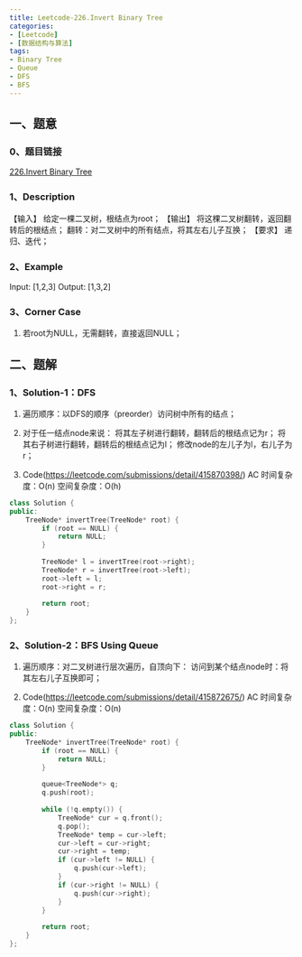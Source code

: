 ```yaml
---
title: Leetcode-226.Invert Binary Tree
categories: 
- [Leetcode]
- [数据结构与算法]
tags: 
- Binary Tree
- Queue
- DFS
- BFS
---
```


## 一、题意

### 0、题目链接
[226.Invert Binary Tree](https://leetcode.com/problems/invert-binary-tree/)

### 1、Description
【输入】
给定一棵二叉树，根结点为root；
【输出】
将这棵二叉树翻转，返回翻转后的根结点；
翻转：对二叉树中的所有结点，将其左右儿子互换；
【要求】
递归、迭代；

### 2、Example
Input:  [1,2,3]
Output: [1,3,2]

<!-- more -->

### 3、Corner Case
1. 若root为NULL，无需翻转，直接返回NULL；

## 二、题解

### 1、Solution-1：DFS
1. 遍历顺序：以DFS的顺序（preorder）访问树中所有的结点；

2. 对于任一结点node来说：
将其左子树进行翻转，翻转后的根结点记为r；
将其右子树进行翻转，翻转后的根结点记为l；
修改node的左儿子为l，右儿子为r；

3. Code(https://leetcode.com/submissions/detail/415870398/)
AC
时间复杂度：O(n)
空间复杂度：O(h)
```C++
class Solution {
public:
    TreeNode* invertTree(TreeNode* root) {
        if (root == NULL) {
            return NULL;
        }
        
        TreeNode* l = invertTree(root->right);
        TreeNode* r = invertTree(root->left);
        root->left = l;
        root->right = r;
        
        return root;
    }
};
```

### 2、Solution-2：BFS Using Queue
1. 遍历顺序：对二叉树进行层次遍历，自顶向下：
访问到某个结点node时：将其左右儿子互换即可；

2. Code(https://leetcode.com/submissions/detail/415872675/)
AC
时间复杂度：O(n)
空间复杂度：O(n)
```C++
class Solution {
public:
    TreeNode* invertTree(TreeNode* root) {
        if (root == NULL) {
            return NULL;
        }
        
        queue<TreeNode*> q;
        q.push(root);
        
        while (!q.empty()) {
            TreeNode* cur = q.front();
            q.pop();
            TreeNode* temp = cur->left;
            cur->left = cur->right;
            cur->right = temp;
            if (cur->left != NULL) {
                q.push(cur->left);
            }
            if (cur->right != NULL) {
                q.push(cur->right);
            }
        }
        
        return root;
    }
};
```